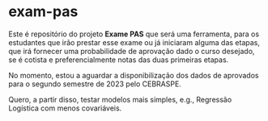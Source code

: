# exam-pas

Este é repositório do projeto **Exame PAS** que será uma ferramenta, para os estudantes que irão prestar esse exame ou já iniciaram alguma das etapas, que irá fornecer uma probabilidade de aprovação dado o curso desejado, se é cotista e preferencialmente notas das duas primeiras etapas.

No momento, estou a aguardar a disponibilização dos dados de aprovados para o segundo semestre de 2023 pelo CEBRASPE.

Quero, a partir disso, testar modelos mais simples, e.g., Regressão Logística com menos covariáveis.